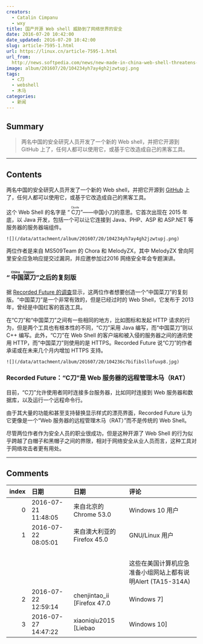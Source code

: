 ```yaml
---
creators:
  - Catalin Cimpanu
  - wxy
title: 国产开源 Web shell 威胁到了网络世界的安全
date: 2016-07-20 10:42:00
date_updated: 2016-07-20 10:42:00
slug: article-7595-1.html
url: https://linux.cn/article-7595-1.html
url_from: 
  http://news.softpedia.com/news/new-made-in-china-web-shell-threatens-the-security-of-web-servers-worldwide-506448.shtml
image: album/201607/20/104234yh7ay4gh2jzwtupj.png
tags:
  - c刀
  - webshell
  - 木马
categories:
  - 新闻
---
```


## Summary

> 两名中国的安全研究人员开发了一个新的 Web shell，并把它开源到 GitHub 上了，任何人都可以使用它，或基于它改造成自己的黑客工具。

***

<!-- more -->

## Contents

两名中国的安全研究人员开发了一个新的 Web shell，并把它开源到 [GitHub](https://github.com/Chora10/Cknife) 上了，任何人都可以使用它，或基于它改造成自己的黑客工具。

这个 Web Shell 的名字是 “<ruby> C刀 <rp>  （ </rp> <rt>  Cknife </rt> <rp>  ） </rp></ruby>”——中国小刀的意思。它首次出现在 2015 年底，以 Java 开发，包括一个可以让它连接到 Java、PHP、ASP 和 ASP.NET 等服务器的服务器端组件。

`![](/data/attachment/album/201607/20/104234yh7ay4gh2jzwtupj.png)`

两位作者是来自 MS509Team 的 Chora 和 MelodyZX，其中 MelodyZX 曾向阿里安全应急响应提交过漏洞，并应邀参加过2016 网络安全年会专题演讲。

### “<ruby> 中国菜刀 <rp>  （ </rp> <rt>  China Copper </rt> <rp>  ） </rp></ruby>”之后的复刻版

据 [Recorded Future 的调查](https://www.recordedfuture.com/web-shell-analysis-part-2/)显示，这两位作者想要创造一个“中国菜刀”的复刻版。“中国菜刀”是一个非常有效的，但是已经过时的 Web Shell，它发布于 2013 年，曾经是中国红客的首选工具。

在“C刀”和“中国菜刀”之间有一些相同的地方，比如图标和发起 HTTP 请求的行为，但是两个工具也有根本性的不同，“C刀”采用 Java 编写，而“中国菜刀”则以 C++ 编写。此外，“C刀”在 Web Shell 的客户端和被入侵的服务器之间的通讯使用 HTTP，而“中国菜刀”则使用的是 HTTPS。Recorded Future 说“C刀”的作者承诺或在未来几个月内增加 HTTPS 支持。

`![](/data/attachment/album/201607/20/104236c7bifibsllofuvp8.jpg)`

### Recorded Future：“C刀”是 Web 服务器的远程管理木马（RAT）

目前，“C刀”允许使用者同时连接多台服务器，比如同时连接到 Web 服务器和数据库，以及运行一个远程命令行。

由于其大量的功能和甚至支持替换显示样式的漂亮界面，Recorded Future 认为它更像是一个“Web 服务器的远程管理木马（RAT）”而不是传统的 Web Shell。

尽管两位作者作为安全人员的职业很成功，但是这种开源了 Web Shell 的行为似乎跨越了白帽子和黑帽子之间的界限，相对于网络安全从业人员而言，这种工具对于网络攻击者更有用处。

***

## Comments

|   index | 日期                | 日期                                       | 评论                                                                                                                                                                                                                                                                                                                                                                                   |
|--------:|:--------------------|:-------------------------------------------|:---------------------------------------------------------------------------------------------------------------------------------------------------------------------------------------------------------------------------------------------------------------------------------------------------------------------------------------------------------------------------------------|
|       0 | 2016-07-21 11:48:05 | 来自北京的 Chrome 53.0|Windows 10 用户     | 无心插柳                                                                                                                                                                                                                                                                                                                                                          |
|       1 | 2016-07-22 08:05:01 | 来自澳大利亚的 Firefox 45.0|GNU/Linux 用户 | 然而并没有什么卵用，逼近类似的web shell还有很多，比如WSO, C99，和B374K。而且只是影响管理不当，有漏洞或配置弱点的服务器。逼近web shell只能被利用于：跨站点脚本; SQL注入; 应用/服务漏洞（例如，在WordPress或其他CMS应用）; 文件处理漏洞（例如，上传过滤或文件分配的权限）; 远程文件包含（RFI）和本地文件包含（LFI）漏洞; 暴露管理接口（有可能发现上述漏洞）。<br /> |
|         |                     |                                            | <br />                                                                                                                                                                                                                                                                                                                                                            |
|         |                     |                                            | 这些在美国计算机应急准备小组网站上都有说明Alert (TA15-314A)                                                                                                                                                                                                                                                                                                                            |
|       2 | 2016-07-22 12:59:14 | chenjintao_ii [Firefox 47.0|Windows 7]     | holy high 的样子                                                                                                                                                                                                                                                                                                                                                  |
|       3 | 2016-07-27 14:47:22 | xiaoniqiu2015 [Liebao|Windows 10]          | C刀好牛掰                                                                                                                                                                                                                                                                                                                                                         |
